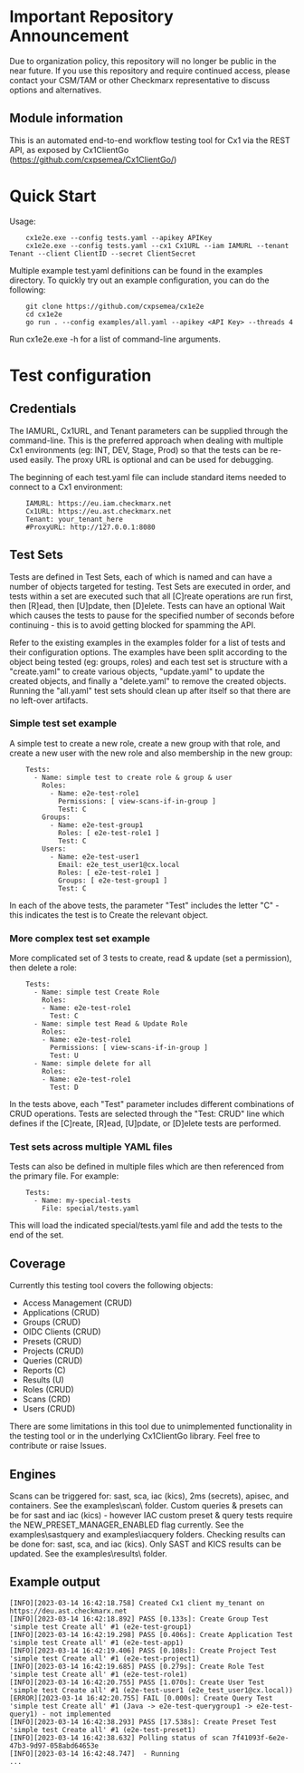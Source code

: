 # Important Repository Announcement
Due to organization policy, this repository will no longer be public in the near future.
If you use this repository and require continued access, please contact your CSM/TAM or other Checkmarx representative to discuss options and alternatives.


## Module information
This is an automated end-to-end workflow testing tool for Cx1 via the REST API, as exposed by Cx1ClientGo (https://github.com/cxpsemea/Cx1ClientGo/)

# Quick Start 
Usage:
```
    cx1e2e.exe --config tests.yaml --apikey APIKey
    cx1e2e.exe --config tests.yaml --cx1 Cx1URL --iam IAMURL --tenant Tenant --client ClientID --secret ClientSecret
```

Multiple example test.yaml definitions can be found in the examples directory. To quickly try out an example configuration, you can do the following:

``` 
    git clone https://github.com/cxpsemea/cx1e2e
    cd cx1e2e
    go run . --config examples/all.yaml --apikey <API Key> --threads 4
```

Run cx1e2e.exe -h for a list of command-line arguments.

# Test configuration
## Credentials

The IAMURL, Cx1URL, and Tenant parameters can be supplied through the command-line. This is the preferred approach when dealing with multiple Cx1 environments (eg: INT, DEV, Stage, Prod) so that the tests can be re-used easily. The proxy URL is optional and can be used for debugging.

The beginning of each test.yaml file can include standard items needed to connect to a Cx1 environment:
```
    IAMURL: https://eu.iam.checkmarx.net
    Cx1URL: https://eu.ast.checkmarx.net
    Tenant: your_tenant_here
    #ProxyURL: http://127.0.0.1:8080
```

## Test Sets

Tests are defined in Test Sets, each of which is named and can have a number of objects targeted for testing. Test Sets are executed in order, and tests within a set are executed such that all [C]reate operations are run first, then [R]ead, then [U]pdate, then [D]elete. Tests can have an optional Wait which causes the tests to pause for the specified number of seconds before continuing - this is to avoid getting blocked for spamming the API.

Refer to the existing examples in the examples folder for a list of tests and their configuration options. The examples have been split according to the object being tested (eg: groups, roles) and each test set is structure with a "create.yaml" to create various objects, "update.yaml" to update the created objects, and finally a "delete.yaml" to remove the created objects. Running the "all.yaml" test sets should clean up after itself so that there are no left-over artifacts.

### Simple test set example

A simple test to create a new role, create a new group with that role, and create a new user with the new role and also membership in the new group:
```
    Tests:
      - Name: simple test to create role & group & user
        Roles:
          - Name: e2e-test-role1
            Permissions: [ view-scans-if-in-group ]
            Test: C
        Groups:
          - Name: e2e-test-group1
            Roles: [ e2e-test-role1 ]
            Test: C
        Users:
          - Name: e2e-test-user1
            Email: e2e_test_user1@cx.local
            Roles: [ e2e-test-role1 ]
            Groups: [ e2e-test-group1 ]
            Test: C
```
In each of the above tests, the parameter "Test" includes the letter "C" - this indicates the test is to Create the relevant object.

### More complex test set example

More complicated set of 3 tests to create, read & update (set a permission), then delete a role:
```
    Tests:
      - Name: simple test Create Role
        Roles:
        - Name: e2e-test-role1
          Test: C
      - Name: simple test Read & Update Role
        Roles:
        - Name: e2e-test-role1
          Permissions: [ view-scans-if-in-group ]
          Test: U
      - Name: simple delete for all
        Roles:
        - Name: e2e-test-role1
          Test: D
```
In the tests above, each "Test" parameter includes different combinations of CRUD operations. Tests are selected through the "Test: CRUD" line which defines if the [C]reate, [R]ead, [U]pdate, or [D]elete tests are performed. 

### Test sets across multiple YAML files

Tests can also be defined in multiple files which are then referenced from the primary file. For example:
```
    Tests:
      - Name: my-special-tests
        File: special/tests.yaml
```
This will load the indicated special/tests.yaml file and add the tests to the end of the set. 

## Coverage

Currently this testing tool covers the following objects:
- Access Management (CRUD)
- Applications (CRUD)
- Groups (CRUD)
- OIDC Clients (CRUD)
- Presets (CRUD)
- Projects (CRUD)
- Queries (CRUD)
- Reports (C)
- Results (U)
- Roles (CRUD)
- Scans (CRD)
- Users (CRUD)

There are some limitations in this tool due to unimplemented functionality in the testing tool or in the underlying Cx1ClientGo library. Feel free to contribute or raise Issues.

## Engines

Scans can be triggered for: sast, sca, iac (kics), 2ms (secrets), apisec, and containers. See the examples\scan\ folder.
Custom queries & presets can be for sast and iac (kics) - however IAC custom preset & query tests require the NEW_PRESET_MANAGER_ENABLED flag currently. See the examples\sastquery and examples\iacquery folders.
Checking results can be done for: sast, sca, and iac (kics). Only SAST and KICS results can be updated. See the examples\results\ folder.

## Example output

```
[INFO][2023-03-14 16:42:18.758] Created Cx1 client my_tenant on https://deu.ast.checkmarx.net
[INFO][2023-03-14 16:42:18.892] PASS [0.133s]: Create Group Test 'simple test Create all' #1 (e2e-test-group1)
[INFO][2023-03-14 16:42:19.298] PASS [0.406s]: Create Application Test 'simple test Create all' #1 (e2e-test-app1)
[INFO][2023-03-14 16:42:19.406] PASS [0.108s]: Create Project Test 'simple test Create all' #1 (e2e-test-project1)
[INFO][2023-03-14 16:42:19.685] PASS [0.279s]: Create Role Test 'simple test Create all' #1 (e2e-test-role1)
[INFO][2023-03-14 16:42:20.755] PASS [1.070s]: Create User Test 'simple test Create all' #1 (e2e-test-user1 (e2e_test_user1@cx.local))
[ERROR][2023-03-14 16:42:20.755] FAIL [0.000s]: Create Query Test 'simple test Create all' #1 (Java -> e2e-test-querygroup1 -> e2e-test-query1) - not implemented
[INFO][2023-03-14 16:42:38.293] PASS [17.538s]: Create Preset Test 'simple test Create all' #1 (e2e-test-preset1)
[INFO][2023-03-14 16:42:38.632] Polling status of scan 7f41093f-6e2e-47b3-9d97-058abd64653e
[INFO][2023-03-14 16:42:48.747]  - Running
...
```